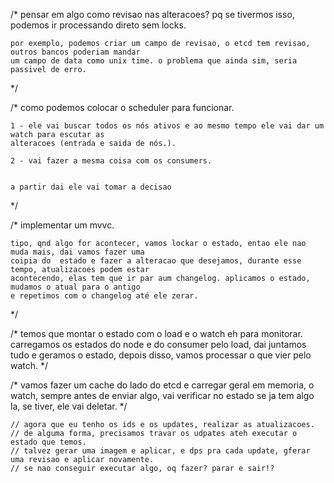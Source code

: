 
/*
	pensar em algo como revisao nas alteracoes? pq se tivermos isso, podemos ir processando direto
	sem locks.


	por exemplo, podemos criar um campo de revisao, o etcd tem revisao, outros bancos poderiam mandar
	um campo de data como unix time. o problema que ainda sim, seria passivel de erro.
*/

/*
	como podemos colocar o scheduler para funcionar.

	1 - ele vai buscar todos os nós ativos e ao mesmo tempo ele vai dar um watch para escutar as
	alteracoes (entrada e saida de nós.).

	2 - vai fazer a mesma coisa com os consumers.


	a partir dai ele vai tomar a decisao
*/

/*
	implementar um mvvc.

	tipo, qnd algo for acontecer, vamos lockar o estado, entao ele nao muda mais, dai vamos fazer uma
	coipia do  estado e fazer a alteracao que desejamos, durante esse tempo, atualizacoes podem estar
	acontecendo, elas tem que ir par aum changelog. aplicamos o estado, mudamos o atual para o antigo
	e repetimos com o changelog até ele zerar.
*/

/*
	temos que montar o estado com o load e o watch eh para monitorar. carregamos os estados do node
	e do consumer pelo load, dai juntamos tudo e geramos o estado, depois disso, vamos processar o que
	vier pelo watch.
*/

/*
	vamos fazer um cache do lado do etcd e carregar geral em memoria, o watch, sempre antes de enviar
	algo, vai verificar no estado se ja tem algo la, se tiver, ele vai deletar.
*/


	// agora que eu tenho os ids e os updates, realizar as atualizacoes.
	// de alguma forma, precisamos travar os udpates ateh executar o estado que temos.
	// talvez gerar uma imagem e aplicar, e dps pra cada update, gferar uma revisao e aplicar novamente.
	// se nao conseguir executar algo, oq fazer? parar e sair!?
